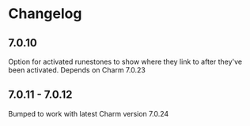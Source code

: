 # Changelog

## 7.0.10

Option for activated runestones to show where they link to after they've been activated.
Depends on Charm 7.0.23

## 7.0.11 - 7.0.12

Bumped to work with latest Charm version 7.0.24